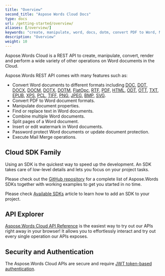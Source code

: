 ```yaml
---
title: "Overview"
second_title: "Aspose Words Cloud Docs"
type: docs
url: /getting-started/overview/
aliases: [/overview/]
keywords: "create, manipulate, word, docs, dotm, convert PDF to Word, Microsoft Word save as PDF, convert word doc to html, combine multiple Word documents into one, combine Word documents, split Word document, create mail merge, mail merge template"
description: "Overview"
weight: 10
---
```


Aspose.Words Cloud is a REST API to create, manipulate, convert, render and perform a wide variety of other operations on Word documents in the Cloud.

Aspose.Words REST API comes with many features such as:

- Convert Word documents to different formats including [DOC](https://docs.fileformat.com/word-processing/doc/), [DOT](https://docs.fileformat.com/word-processing/dot/), [DOCX](https://docs.fileformat.com/word-processing/docx/), [DOCM](https://docs.fileformat.com/word-processing/docm/), [DOTX](https://docs.fileformat.com/word-processing/dotx/), [DOTM](https://docs.fileformat.com/word-processing/dotm/), [FlatOpc](#), [RTF](https://docs.fileformat.com/word-processing/rtf/), [PDF](https://docs.fileformat.com/pdf/), [HTML](https://docs.fileformat.com/web/html/), [ODT](https://docs.fileformat.com/word-processing/odt/), [OTT](https://docs.fileformat.com/word-processing/ott/), [TXT](https://docs.fileformat.com/word-processing/txt/), [EPUB](https://docs.fileformat.com/ebook/epub/), [XPS](https://docs.fileformat.com/page-description-language/xps/), [PCL](https://docs.fileformat.com/page-description-language/pcl/), [TIFF](https://docs.fileformat.com/image/tiff/), [PNG](https://docs.fileformat.com/Image/png/), [JPEG](https://docs.fileformat.com/image/jpeg/), [BMP](https://docs.fileformat.com/image/bmp/), [SVG](https://docs.fileformat.com/page-description-language/svg/).
- Convert PDF to Word document formats.
- Manipulate document properties.
- Find or replace text in Word documents.
- Combine multiple Word documents.
- Split pages of a Word document.
- Insert or edit watermark in Word documents.
- Password protect Word documents or update document protection.
- Execute Mail Merge operations.

## Cloud SDK Family

Using an SDK is the quickest way to speed up the development. An SDK takes care of low-level details and lets you focus on your project tasks.

Please check out the [GitHub repository](https://github.com/aspose-words-cloud) for a complete list of Aspose.Words SDKs together with working examples to get you started in no time.

Please check [Available SDKs](/words/available-sdks/) article to learn how to add an SDK to your project.

## API Explorer

[Aspose.Words Cloud API Reference](https://apireference.aspose.cloud/words/) is the easiest way to try out our APIs right away in your browser! It allows you to effortlessly interact and try out every single operation our APIs exposes.

## Security and Authentication

The Aspose.Words Cloud APIs are secure and require [JWT token-based authentication](https://docs.aspose.cloud/total/getting-started/rest-api-overview/authenticating-api-requests/).
